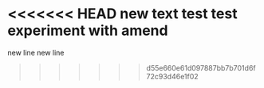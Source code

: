<<<<<<< HEAD
new text
test
test
experiment with amend
=======
new line
new line
>>>>>>> d55e660e61d097887bb7b701d6f72c93d46e1f02
